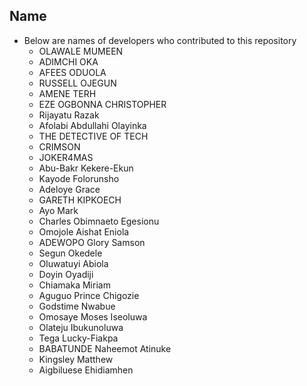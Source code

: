 ## Name

- Below are names of developers who contributed to this repository
  - OLAWALE MUMEEN
  - ADIMCHI OKA
  - AFEES ODUOLA
  - RUSSELL OJEGUN
  - AMENE TERH
  - EZE OGBONNA CHRISTOPHER
  - Rijayatu Razak
  - Afolabi Abdullahi Olayinka
  - THE DETECTIVE OF TECH
  - CRIMSON
  - JOKER4MAS
  - Abu-Bakr Kekere-Ekun
  - Kayode Folorunsho
  - Adeloye Grace
  - GARETH KIPKOECH
  - Ayo Mark
  - Charles Obimnaeto Egesionu
  - Omojole Aishat Eniola
  - ADEWOPO Glory Samson
  - Segun Okedele
  - Oluwatuyi Abiola
  - Doyin Oyadiji
  - Chiamaka Miriam
  - Aguguo Prince Chigozie
  - Godstime Nwabue
  - Omosaye Moses Iseoluwa
  - Olateju Ibukunoluwa
  - Tega Lucky-Fiakpa
  - BABATUNDE Naheemot Atinuke
  - Kingsley Matthew
  - Aigbiluese Ehidiamhen